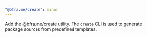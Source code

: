 ```yaml
---
"@bfra.me/create": minor
---
```


Add the @bfra.me/create utility. The `create` CLI is used to generate package sources from predefined templates.
  